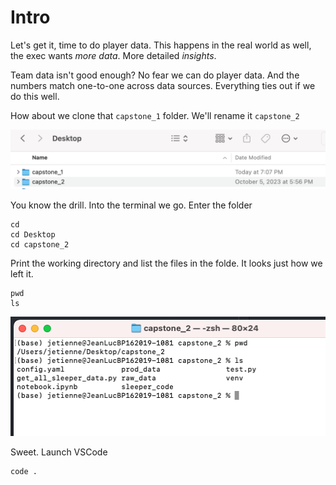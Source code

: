 

#  Intro

Let's get it, time to do player data. This happens in the real world as well, the exec wants _more data_. More detailed _insights_.


Team data isn't good enough? No fear we can do player data. And the numbers match one-to-one across data sources. Everything ties out if we do this well.

How about we clone that `capstone_1` folder. We'll rename it `capstone_2`

![](screenshots/capstone_01.png)


You know the drill. Into the terminal we go. Enter the folder

```
cd 
cd Desktop
cd capstone_2
```

Print the working directory and list the files in the folde. It looks just how we left it.

```
pwd
ls
```

![](screenshots/capstone_03.png)


Sweet. Launch VSCode

```
code .
```